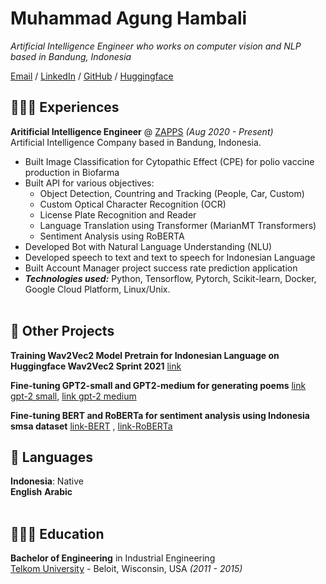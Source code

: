 # Muhammad Agung Hambali

_Artificial Intelligence Engineer who works on computer vision and NLP based in Bandung, Indonesia_ <br>

[Email](mailto:agunghambali@gmail.com) / [LinkedIn](https://www.linkedin.com/in/agunghambali/) / [GitHub](https://github.com/magungh1) / [Huggingface](https://huggingface.co/ayameRushia/)

## 👩🏼‍💻 Experiences

**Aritificial Intelligence Engineer** @ [ZAPPS](https://zapps.co.id/) _(Aug 2020 - Present)_ <br>
Artificial Intelligence Company based in Bandung, Indonesia.
  - Built Image Classification for Cytopathic Effect (CPE) for polio vaccine production in Biofarma
  - Built API for various objectives:
    -  Object Detection, Countring and Tracking (People, Car, Custom)
    -  Custom Optical Character Recognition (OCR)
    -  License Plate Recognition and Reader
    -  Language Translation using Transformer (MarianMT Transformers)
    -  Sentiment Analysis using RoBERTA
  - Developed Bot with Natural Language Understanding (NLU)
  - Developed speech to text and text to speech for Indonesian Language
  - Built Account Manager project success rate prediction application
  - **_Technologies used:_** Python, Tensorflow, Pytorch, Scikit-learn, Docker, Google Cloud Platform, Linux/Unix.
<br><br>    

## 📌 Other Projects

**Training Wav2Vec2 Model Pretrain for Indonesian Language on Huggingface Wav2Vec2 Sprint 2021** [link](https://huggingface.co/ayameRushia/wav2vec2-large-xlsr-indo-base)
  
**Fine-tuning GPT2-small and GPT2-medium for generating poems** [link gpt-2 small](https://huggingface.co/ayameRushia/gpt2-small-indonesia-fine-tuning-poem), [link gpt-2 medium](https://huggingface.co/ayameRushia/gpt2-small-indonesia-fine-tuning-poem)

**Fine-tuning BERT and RoBERTa for sentiment analysis using Indonesia smsa dataset** [link-BERT](https://huggingface.co/ayameRushia/bert-base-indonesian-1.5G-sentiment-analysis-smsa) , [link-RoBERTa](https://huggingface.co/ayameRushia/bert-base-indonesian-1.5G-sentiment-analysis-smsa)

## 💬 Languages

**Indonesia**: Native <br>
**English**
**Arabic**
<br><br>

## 👩🏼‍🎓 Education

**Bachelor of Engineering** in Industrial Engineering<br>
[Telkom University](https://telkomuniversity.ac.id/) - Beloit, Wisconsin, USA _(2011 - 2015)_
